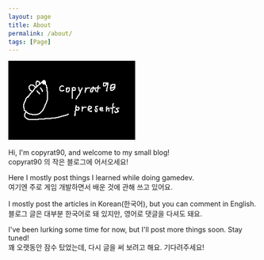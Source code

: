 ```yaml
---
layout: page
title: About
permalink: /about/
tags: [Page]
---
```


![](/assets/img/copyrat90_presents.gif)

Hi, I'm copyrat90, and welcome to my small blog!\
copyrat90 의 작은 블로그에 어서오세요!

Here I mostly post things I learned while doing gamedev.\
여기엔 주로 게임 개발하면서 배운 것에 관해 쓰고 있어요.

I mostly post the articles in Korean(한국어), but you can comment in English.\
블로그 글은 대부분 한국어로 돼 있지만, 영어로 댓글을 다셔도 돼요.

I've been lurking some time for now, but I'll post more things soon. Stay tuned!\
꽤 오랫동안 잠수 탔었는데, 다시 글을 써 보려고 해요. 기다려주세요!
